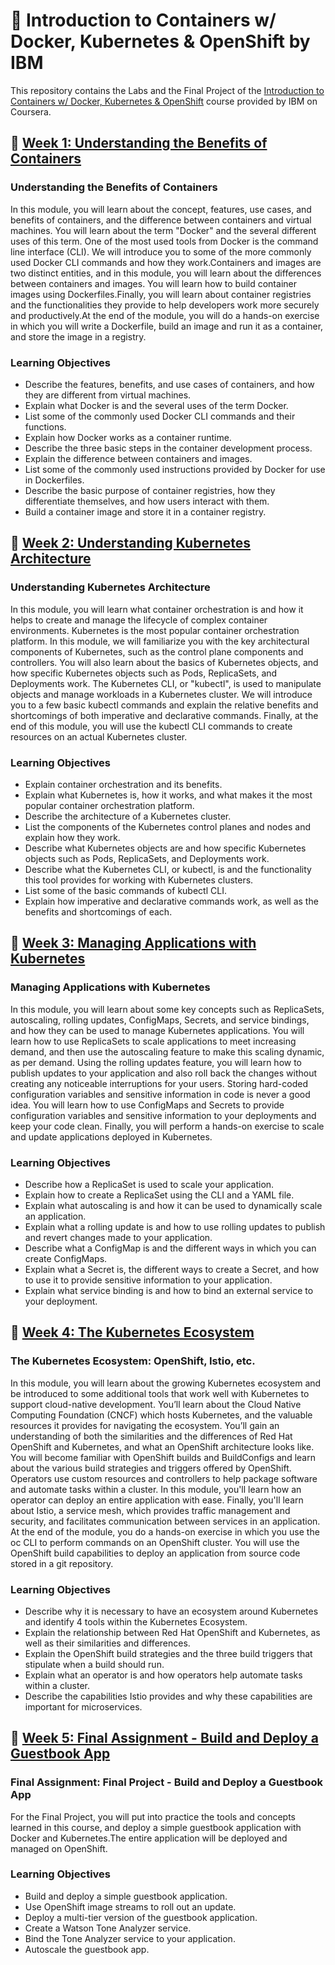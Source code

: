 # :rocket: Introduction to Containers w/ Docker, Kubernetes & OpenShift by IBM

This repository contains the Labs and the Final Project of the [Introduction to Containers w/ Docker, Kubernetes &amp; OpenShift](https://www.coursera.org/learn/ibm-containers-docker-kubernetes-openshift) course provided by IBM on Coursera.

## :file_folder: [Week 1: Understanding the Benefits of Containers](https://github.com/evgenyzorin/IBM-Docker-Kubernetes-OpenShift/tree/main/Week%201)
### Understanding the Benefits of Containers
In this module, you will learn about the concept, features, use cases, and benefits of containers, and the difference between containers and virtual machines. You will learn about the term "Docker" and the several different uses of this term. One of the most used tools from Docker is the command line interface (CLI). We will introduce you to some of the more commonly used Docker CLI commands and how they work.Containers and images are two distinct entities, and in this module, you will learn about the differences between containers and images. You will learn how to build container images using Dockerfiles.Finally, you will learn about container registries and the functionalities they provide to help developers work more securely and productively.At the end of the module, you will do a hands-on exercise in which you will write a Dockerfile, build an image and run it as a container, and store the image in a registry.
### Learning Objectives
- Describe the features, benefits, and use cases of containers, and how they are different from virtual machines.
- Explain what Docker is and the several uses of the term Docker.
- List some of the commonly used Docker CLI commands and their functions.
- Explain how Docker works as a container runtime.
- Describe the three basic steps in the container development process.
- Explain the difference between containers and images.
- List some of the commonly used instructions provided by Docker for use in Dockerfiles.
- Describe the basic purpose of container registries, how they differentiate themselves, and how users interact with them.
- Build a container image and store it in a container registry.

## :file_folder: [Week 2: Understanding Kubernetes Architecture](https://github.com/evgenyzorin/IBM-Docker-Kubernetes-OpenShift/tree/main/Week%202)
### Understanding Kubernetes Architecture
In this module, you will learn what container orchestration is and how it helps to create and manage the lifecycle of complex container environments. Kubernetes is the most popular container orchestration platform. In this module, we will familiarize you with the key architectural components of Kubernetes, such as the control plane components and controllers. You will also learn about the basics of Kubernetes objects, and how specific Kubernetes objects such as Pods, ReplicaSets, and Deployments work. The Kubernetes CLI, or "kubectl", is used to manipulate objects and manage workloads in a Kubernetes cluster. We will introduce you to a few basic kubectl commands and explain the relative benefits and shortcomings of both imperative and declarative commands. Finally, at the end of this module, you will use the kubectl CLI commands to create resources on an actual Kubernetes cluster.
### Learning Objectives
- Explain container orchestration and its benefits.
- Explain what Kubernetes is, how it works, and what makes it the most popular container orchestration platform.
- Describe the architecture of a Kubernetes cluster.
- List the components of the Kubernetes control planes and nodes and explain how they work.
- Describe what Kubernetes objects are and how specific Kubernetes objects such as Pods, ReplicaSets, and Deployments work.
- Describe what the Kubernetes CLI, or kubectl, is and the functionality this tool provides for working with Kubernetes clusters.
- List some of the basic commands of kubectl CLI.
- Explain how imperative and declarative commands work, as well as the benefits and shortcomings of each.

## :file_folder: [Week 3: Managing Applications with Kubernetes](https://github.com/evgenyzorin/IBM-Docker-Kubernetes-OpenShift/tree/main/Week%203)
### Managing Applications with Kubernetes
In this module, you will learn about some key concepts such as ReplicaSets, autoscaling, rolling updates, ConfigMaps, Secrets, and service bindings, and how they can be used to manage Kubernetes applications. You will learn how to use ReplicaSets to scale applications to meet increasing demand, and then use the autoscaling feature to make this scaling dynamic, as per demand. Using the rolling updates feature, you will learn how to publish updates to your application and also roll back the changes without creating any noticeable interruptions for your users. Storing hard-coded configuration variables and sensitive information in code is never a good idea. You will learn how to use ConfigMaps and Secrets to provide configuration variables and sensitive information to your deployments and keep your code clean. Finally, you will perform a hands-on exercise to scale and update applications deployed in Kubernetes.
### Learning Objectives
- Describe how a ReplicaSet is used to scale your application.
- Explain how to create a ReplicaSet using the CLI and a YAML file.
- Explain what autoscaling is and how it can be used to dynamically scale an application.
- Explain what a rolling update is and how to use rolling updates to publish and revert changes made to your application.
- Describe what a ConfigMap is and the different ways in which you can create ConfigMaps.
- Explain what a Secret is, the different ways to create a Secret, and how to use it to provide sensitive information to your application.
- Explain what service binding is and how to bind an external service to your deployment.

## :file_folder: [Week 4: The Kubernetes Ecosystem](https://github.com/evgenyzorin/IBM-Docker-Kubernetes-OpenShift/tree/main/Week%204)
### The Kubernetes Ecosystem: OpenShift, Istio, etc.
In this module, you will learn about the growing Kubernetes ecosystem and be introduced to some additional tools that work well with Kubernetes to support cloud-native development. You’ll learn about the Cloud Native Computing Foundation (CNCF) which hosts Kubernetes, and the valuable resources it provides for navigating the ecosystem. You’ll gain an understanding of both the similarities and the differences of Red Hat OpenShift and Kubernetes, and what an OpenShift architecture looks like. You will become familiar with OpenShift builds and BuildConfigs and learn about the various build strategies and triggers offered by OpenShift. Operators use custom resources and controllers to help package software and automate tasks within a cluster. In this module, you'll learn how an operator can deploy an entire application with ease. Finally, you'll learn about Istio, a service mesh, which provides traffic management and security, and facilitates communication between services in an application. At the end of the module, you do a hands-on exercise in which you use the oc CLI to perform commands on an OpenShift cluster. You will use the OpenShift build capabilities to deploy an application from source code stored in a git repository.
### Learning Objectives
- Describe why it is necessary to have an ecosystem around Kubernetes and identify 4 tools within the Kubernetes Ecosystem.
- Explain the relationship between Red Hat OpenShift and Kubernetes, as well as their similarities and differences.
- Explain the OpenShift build strategies and the three build triggers that stipulate when a build should run.
- Explain what an operator is and how operators help automate tasks within a cluster.
- Describe the capabilities Istio provides and why these capabilities are important for microservices.

## :file_folder: [Week 5: Final Assignment - Build and Deploy a Guestbook App](https://github.com/evgenyzorin/IBM-Docker-Kubernetes-OpenShift/tree/main/Week%205)
### Final Assignment: Final Project - Build and Deploy a Guestbook App
For the Final Project, you will put into practice the tools and concepts learned in this course, and deploy a simple guestbook application with Docker and Kubernetes.The entire application will be deployed and managed on OpenShift.
### Learning Objectives
- Build and deploy a simple guestbook application.
- Use OpenShift image streams to roll out an update.
- Deploy a multi-tier version of the guestbook application.
- Create a Watson Tone Analyzer service.
- Bind the Tone Analyzer service to your application.
- Autoscale the guestbook app.
